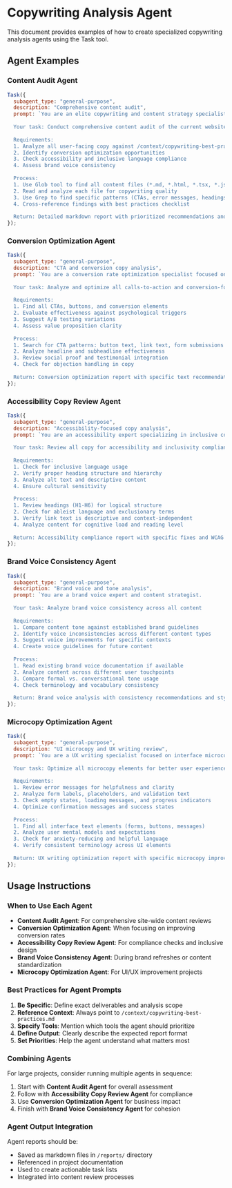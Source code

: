 # Copywriting Analysis Agent

This document provides examples of how to create specialized copywriting analysis agents using the Task tool.

## Agent Examples

### Content Audit Agent

```javascript
Task({
  subagent_type: "general-purpose",
  description: "Comprehensive content audit",
  prompt: `You are an elite copywriting and content strategy specialist.
  
  Your task: Conduct comprehensive content audit of the current website/application
  
  Requirements:
  1. Analyze all user-facing copy against /context/copywriting-best-practices.md
  2. Identify conversion optimization opportunities
  3. Check accessibility and inclusive language compliance
  4. Assess brand voice consistency
  
  Process:
  1. Use Glob tool to find all content files (*.md, *.html, *.tsx, *.jsx)
  2. Read and analyze each file for copywriting quality
  3. Use Grep to find specific patterns (CTAs, error messages, headings)
  4. Cross-reference findings with best practices checklist
  
  Return: Detailed markdown report with prioritized recommendations and specific text improvements.`
});
```

### Conversion Optimization Agent

```javascript
Task({
  subagent_type: "general-purpose",
  description: "CTA and conversion copy analysis",
  prompt: `You are a conversion rate optimization specialist focused on copywriting.
  
  Your task: Analyze and optimize all calls-to-action and conversion-focused copy
  
  Requirements:
  1. Find all CTAs, buttons, and conversion elements
  2. Evaluate effectiveness against psychological triggers
  3. Suggest A/B testing variations
  4. Assess value proposition clarity
  
  Process:
  1. Search for CTA patterns: button text, link text, form submissions
  2. Analyze headline and subheadline effectiveness
  3. Review social proof and testimonial integration
  4. Check for objection handling in copy
  
  Return: Conversion optimization report with specific text recommendations and A/B test suggestions.`
});
```

### Accessibility Copy Review Agent

```javascript
Task({
  subagent_type: "general-purpose",
  description: "Accessibility-focused copy analysis",
  prompt: `You are an accessibility expert specializing in inclusive copywriting.
  
  Your task: Review all copy for accessibility and inclusivity compliance
  
  Requirements:
  1. Check for inclusive language usage
  2. Verify proper heading structure and hierarchy
  3. Analyze alt text and descriptive content
  4. Ensure cultural sensitivity
  
  Process:
  1. Review headings (H1-H6) for logical structure
  2. Check for ableist language and exclusionary terms
  3. Verify link text is descriptive and context-independent
  4. Analyze content for cognitive load and reading level
  
  Return: Accessibility compliance report with specific fixes and WCAG alignment notes.`
});
```

### Brand Voice Consistency Agent

```javascript
Task({
  subagent_type: "general-purpose",
  description: "Brand voice and tone analysis",
  prompt: `You are a brand voice expert and content strategist.
  
  Your task: Analyze brand voice consistency across all content
  
  Requirements:
  1. Compare content tone against established brand guidelines
  2. Identify voice inconsistencies across different content types
  3. Suggest voice improvements for specific contexts
  4. Create voice guidelines for future content
  
  Process:
  1. Read existing brand voice documentation if available
  2. Analyze content across different user touchpoints
  3. Compare formal vs. conversational tone usage
  4. Check terminology and vocabulary consistency
  
  Return: Brand voice analysis with consistency recommendations and style guide suggestions.`
});
```

### Microcopy Optimization Agent

```javascript
Task({
  subagent_type: "general-purpose",
  description: "UI microcopy and UX writing review",
  prompt: `You are a UX writing specialist focused on interface microcopy.
  
  Your task: Optimize all microcopy elements for better user experience
  
  Requirements:
  1. Review error messages for helpfulness and clarity
  2. Analyze form labels, placeholders, and validation text
  3. Check empty states, loading messages, and progress indicators
  4. Optimize confirmation messages and success states
  
  Process:
  1. Find all interface text elements (forms, buttons, messages)
  2. Analyze user mental models and expectations
  3. Check for anxiety-reducing and helpful language
  4. Verify consistent terminology across UI elements
  
  Return: UX writing optimization report with specific microcopy improvements.`
});
```

## Usage Instructions

### When to Use Each Agent

- **Content Audit Agent**: For comprehensive site-wide content reviews
- **Conversion Optimization Agent**: When focusing on improving conversion rates
- **Accessibility Copy Review Agent**: For compliance checks and inclusive design
- **Brand Voice Consistency Agent**: During brand refreshes or content standardization
- **Microcopy Optimization Agent**: For UI/UX improvement projects

### Best Practices for Agent Prompts

1. **Be Specific**: Define exact deliverables and analysis scope
2. **Reference Context**: Always point to `/context/copywriting-best-practices.md`
3. **Specify Tools**: Mention which tools the agent should prioritize
4. **Define Output**: Clearly describe the expected report format
5. **Set Priorities**: Help the agent understand what matters most

### Combining Agents

For large projects, consider running multiple agents in sequence:

1. Start with **Content Audit Agent** for overall assessment
2. Follow with **Accessibility Copy Review Agent** for compliance
3. Use **Conversion Optimization Agent** for business impact
4. Finish with **Brand Voice Consistency Agent** for cohesion

### Agent Output Integration

Agent reports should be:

- Saved as markdown files in `/reports/` directory
- Referenced in project documentation
- Used to create actionable task lists
- Integrated into content review processes
